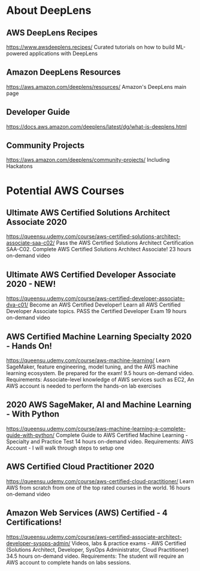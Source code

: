 # About DeepLens

## AWS DeepLens Recipes
https://www.awsdeeplens.recipes/
Curated tutorials on how to build ML-powered applications with DeepLens

## Amazon DeepLens Resources
https://aws.amazon.com/deeplens/resources/
Amazon's DeepLens main page

## Developer Guide
https://docs.aws.amazon.com/deeplens/latest/dg/what-is-deeplens.html

## Community Projects
https://aws.amazon.com/deeplens/community-projects/
Including Hackatons


# Potential AWS Courses

## Ultimate AWS Certified Solutions Architect Associate 2020
https://queensu.udemy.com/course/aws-certified-solutions-architect-associate-saa-c02/
Pass the AWS Certified Solutions Architect Certification SAA-C02. Complete AWS Certified Solutions Architect Associate!
23 hours on-demand video

## Ultimate AWS Certified Developer Associate 2020 - NEW!
https://queensu.udemy.com/course/aws-certified-developer-associate-dva-c01/
Become an AWS Certified Developer! Learn all AWS Certified Developer Associate topics. PASS the Certified Developer Exam
19 hours on-demand video

## AWS Certified Machine Learning Specialty 2020 - Hands On!
https://queensu.udemy.com/course/aws-machine-learning/
Learn SageMaker, feature engineering, model tuning, and the AWS machine learning ecosystem. Be prepared for the exam!
9.5 hours on-demand video. Requirements: Associate-level knowledge of AWS services such as EC2, An AWS account is needed to perform the hands-on lab exercises

## 2020 AWS SageMaker, AI and Machine Learning - With Python
https://queensu.udemy.com/course/aws-machine-learning-a-complete-guide-with-python/
Complete Guide to AWS Certified Machine Learning - Specialty and Practice Test
14 hours on-demand video. Requirements: AWS Account - I will walk through steps to setup one

## AWS Certified Cloud Practitioner 2020
https://queensu.udemy.com/course/aws-certified-cloud-practitioner/
Learn AWS from scratch from one of the top rated courses in the world.
16 hours on-demand video

## Amazon Web Services (AWS) Certified - 4 Certifications!
https://queensu.udemy.com/course/aws-certified-associate-architect-developer-sysops-admin/
Videos, labs & practice exams - AWS Certified (Solutions Architect, Developer, SysOps Administrator, Cloud Practitioner)
34.5 hours on-demand video. Requirements: The student will require an AWS account to complete hands on labs sessions.




